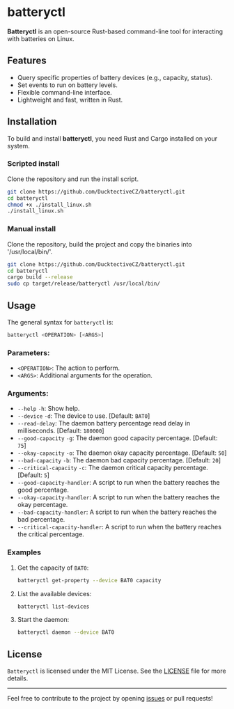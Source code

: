 # batteryctl

**Batteryctl** is an open-source Rust-based command-line tool for interacting with batteries on Linux.

## Features

- Query specific properties of battery devices (e.g., capacity, status).
- Set events to run on battery levels.
- Flexible command-line interface.
- Lightweight and fast, written in Rust.

## Installation

To build and install **batteryctl**, you need Rust and Cargo installed on your system.

### Scripted install

Clone the repository and run the install script.

```Bash
git clone https://github.com/DucktectiveCZ/batteryctl.git
cd batteryctl
chmod +x ./install_linux.sh
./install_linux.sh
```

### Manual install

Clone the repository, build the project and copy the binaries into '/usr/local/bin/'.
```Bash
git clone https://github.com/DucktectiveCZ/batteryctl.git
cd batteryctl
cargo build --release
sudo cp target/release/batteryctl /usr/local/bin/
```

## Usage

The general syntax for `batteryctl` is:

```Bash
batteryctl <OPERATION> [<ARGS>]
```

### Parameters:

- `<OPERATION>`: The action to perform.
- `<ARGS>`: Additional arguments for the operation.

### Arguments:

- `--help` `-h`: Show help.
- `--device` `-d`: The device to use. [Default: `BAT0`]
- `--read-delay`: The daemon battery percentage read delay in milliseconds. [Default: `180000`]
- `--good-capacity` `-g`: The daemon good capacity percentage. [Default: `75`]
- `--okay-capacity` `-o`: The daemon okay capacity percentage. [Default: `50`]
- `--bad-capacity` `-b`: The daemon bad capacity percentage. [Default: `20`]
- `--critical-capacity` `-c`: The daemon critical capacity percentage. [Default: `5`]
- `--good-capacity-handler`: A script to run when the battery reaches the good percentage.
- `--okay-capacity-handler`: A script to run when the battery reaches the okay percentage.
- `--bad-capacity-handler`: A script to run when the battery reaches the bad percentage.
- `--critical-capacity-handler`: A script to run when the battery reaches the critical percentage.

### Examples

1. Get the capacity of `BAT0`:
   ```Bash
   batteryctl get-property --device BAT0 capacity
   ```

2. List the available devices:
   ```Bash
   batteryctl list-devices
   ```
3. Start the daemon:
    ```Bash
    batteryctl daemon --device BAT0
    ```

## License

`Batteryctl` is licensed under the MIT License. See the [LICENSE](LICENSE) file for more details.

---

Feel free to contribute to the project by opening [issues](https://github.com/DucktectiveCZ/batteryctl/issues) or pull requests!

